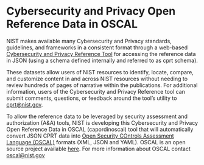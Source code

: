 # Cybersecurity and Privacy Open Reference Data in OSCAL

NIST makes available many Cybersecurity and Privacy standards, guidelines, and frameworks in a consistent format through a web-based [Cybersecurity and Privacy Reference Tool](https://csrc.nist.gov/Projects/cprt) for accessing the reference data in JSON (using a schema defined internally and referred to as cprt schema). 

These datasets allow users of NIST resources to identify, locate, compare, and customize content in and across NIST resources without needing to review hundreds of pages of narrative within the publications.  For additional information, users of the Cybersecurity and Privacy Reference tool can submit comments, questions, or feedback around the tool’s utility to cprt@nist.gov.

To allow the reference data to be leveraged by security assessment and authorization (A&A) tools, NIST is developing this Cybersecurity and Privacy Open Reference Data in OSCAL (capordinoscal) tool that will automatically convert JSON CPRT data into [Open Security COntrols Assessment Language (OSCAL)](https://www.nist.gov/OSCAL) formats (XML, JSON and YAML). OSCAL is an open source project available [here](https://github.com/usnistgov/OSCAL). For more information about OSCAL contact oscal@nist.gov

